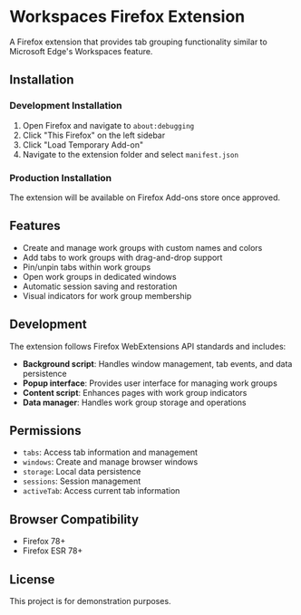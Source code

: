 # Workspaces Firefox Extension

A Firefox extension that provides tab grouping functionality similar to Microsoft Edge's Workspaces feature.

## Installation

### Development Installation

1. Open Firefox and navigate to `about:debugging`
2. Click "This Firefox" on the left sidebar
3. Click "Load Temporary Add-on"
4. Navigate to the extension folder and select `manifest.json`

### Production Installation

The extension will be available on Firefox Add-ons store once approved.

## Features

- Create and manage work groups with custom names and colors
- Add tabs to work groups with drag-and-drop support
- Pin/unpin tabs within work groups
- Open work groups in dedicated windows
- Automatic session saving and restoration
- Visual indicators for work group membership

## Development

The extension follows Firefox WebExtensions API standards and includes:

- **Background script**: Handles window management, tab events, and data persistence
- **Popup interface**: Provides user interface for managing work groups
- **Content script**: Enhances pages with work group indicators
- **Data manager**: Handles work group storage and operations

## Permissions

- `tabs`: Access tab information and management
- `windows`: Create and manage browser windows
- `storage`: Local data persistence
- `sessions`: Session management
- `activeTab`: Access current tab information

## Browser Compatibility

- Firefox 78+
- Firefox ESR 78+

## License

This project is for demonstration purposes.
